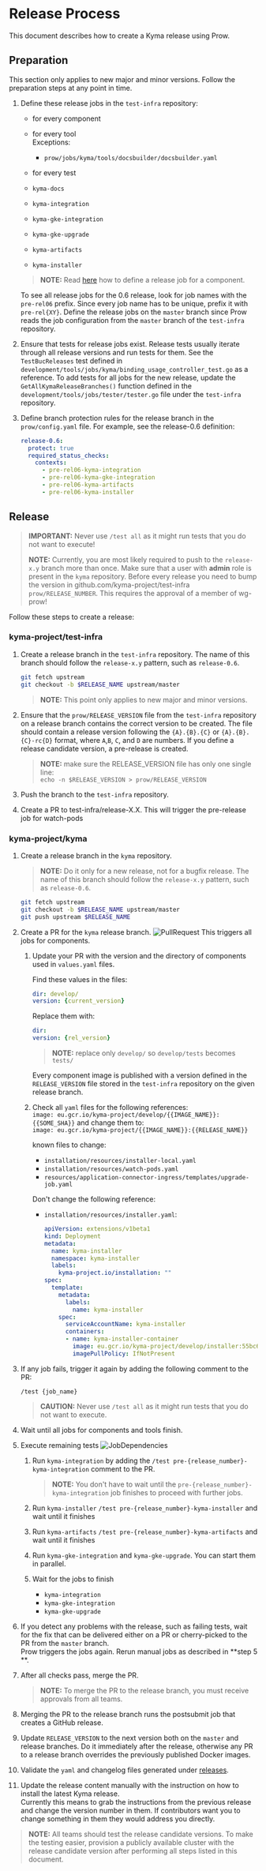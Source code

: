 # Release Process

This document describes how to create a Kyma release using Prow.

## Preparation

This section only applies to new major and minor versions. Follow the preparation steps at any point in time.

1. Define these release jobs in the `test-infra` repository:
   - for every component
   - for every tool  
     Exceptions:
     - `prow/jobs/kyma/tools/docsbuilder/docsbuilder.yaml`

   - for every test
   - `kyma-docs`
   - `kyma-integration`
   - `kyma-gke-integration`
   - `kyma-gke-upgrade`
   - `kyma-artifacts`
   - `kyma-installer`

    >**NOTE:** Read [here](https://github.com/kyma-project/test-infra/blob/master/docs/prow/release-jobs.md) how to define a release job for a component.

    To see all release jobs for the 0.6 release, look for job names with the `pre-rel06` prefix.
    Since every job name has to be unique, prefix it with `pre-rel{XY}`.
    Define the release jobs on the `master` branch since Prow reads the job configuration from the `master` branch of the `test-infra` repository.

2. Ensure that tests for release jobs exist. Release tests usually iterate through all release versions and run tests for them.
See the `TestBucReleases` test defined in `development/tools/jobs/kyma/binding_usage_controller_test.go` as a reference.
To add tests for all jobs for the new release, update the `GetAllKymaReleaseBranches()` function
defined in the `development/tools/jobs/tester/tester.go` file under the `test-infra` repository.

3. Define branch protection rules for the release branch in the `prow/config.yaml` file.
    For example, see the release-0.6 definition:

    ```yaml
    release-0.6:
      protect: true
      required_status_checks:
        contexts:
          - pre-rel06-kyma-integration
          - pre-rel06-kyma-gke-integration
          - pre-rel06-kyma-artifacts
          - pre-rel06-kyma-installer
    ```

## Release

> **IMPORTANT:** Never use `/test all` as it might run tests that you do not want to execute!
>
> **NOTE:** Currently, you are most likely required to push to the `release-x.y` branch more than once. Make sure that a user with **admin** role is present in the `kyma` repository. 
> Before every release you need to bump the version in github.com/kyma-project/test-infra `prow/RELEASE_NUMBER`. This requires the approval of a member of wg-prow!  

Follow these steps to create a release:

### kyma-project/test-infra

1. Create a release branch in the `test-infra` repository. The name of this branch should follow the `release-x.y` pattern, such as `release-0.6`.

    ```bash
    git fetch upstream
    git checkout -b $RELEASE_NAME upstream/master
    ```

    >**NOTE:** This point only applies to new major and minor versions.

2. Ensure that the `prow/RELEASE_VERSION` file from the `test-infra` repository on a release branch contains the correct version to be created.
The file should contain a release version following the `{A}.{B}.{C}` or `{A}.{B}.{C}-rc{D}` format, where `A`,`B`, `C`, and `D` are numbers.
If you define a release candidate version, a pre-release is created.

    > **NOTE:** make sure the RELEASE_VERSION file has only one single line:  
    > `echo -n $RELEASE_VERSION > prow/RELEASE_VERSION`

3. Push the branch to the `test-infra`  repository.

4. Create a PR to test-infra/release-X.X. This will trigger the pre-release job for watch-pods

### kyma-project/kyma

1. Create a release branch in the `kyma` repository.
   > **NOTE:** Do it only for a new release, not for a bugfix release.
The name of this branch should follow the `release-x.y` pattern, such as `release-0.6`.

    ```bash
    git fetch upstream
    git checkout -b $RELEASE_NAME upstream/master
    git push upstream $RELEASE_NAME
    ```

2. Create a PR for the `kyma` release branch.
    ![PullRequest](../../assets/release-PR.png)
    This triggers all jobs for components.

    1. Update your PR with the version and the directory of components used in `values.yaml` files.

        Find these values in the files:

        ```yaml
        dir: develop/
        version: {current_version}
        ```

        Replace them with:

        ```yaml
        dir:
        version: {rel_version}
        ```

        > **NOTE:** replace only `develop/` so `develop/tests` becomes `tests/`

        Every component image is published with a version defined in the `RELEASE_VERSION` file stored in the `test-infra` repository on the given release branch.

    2. Check all `yaml` files for the following references:  
        `image: eu.gcr.io/kyma-project/develop/{{IMAGE_NAME}}:{{SOME_SHA}}`
        and change them to:  
        `image: eu.gcr.io/kyma-project/{{IMAGE_NAME}}:{{RELEASE_NAME}}`

        known files to change:
        - `installation/resources/installer-local.yaml`
        - `installation/resources/watch-pods.yaml`
        - `resources/application-connector-ingress/templates/upgrade-job.yaml`

        Don't change the following reference:
        - `installation/resources/installer.yaml`:  

            ```yaml
            apiVersion: extensions/v1beta1
            kind: Deployment
            metadata:
              name: kyma-installer
              namespace: kyma-installer
              labels:
                kyma-project.io/installation: ""
            spec:
              template:
                metadata:
                  labels:
                    name: kyma-installer
                spec:
                  serviceAccountName: kyma-installer
                  containers:
                  - name: kyma-installer-container
                    image: eu.gcr.io/kyma-project/develop/installer:55bc6038
                    imagePullPolicy: IfNotPresent
             ```

3. If any job fails, trigger it again by adding the following comment to the PR:

    ```;
    /test {job_name}
    ```

    > **CAUTION:** Never use `/test all` as it might run tests that you do not want to execute.

4. Wait until all jobs for components and tools finish.
5. Execute remaining tests
    ![JobDependencies](../../assets/kyma-rel-jobs.svg)
    1. Run `kyma-integration` by adding the  `/test pre-{release_number}-kyma-integration`  comment to the PR.
        > **NOTE:** You don't have to wait until the `pre-{release_number}-kyma-integration` job finishes to proceed with further jobs.

    2. Run `kyma-installer`
    ```/test pre-{release_number}-kyma-installer``` and wait until it finishes
    3. Run `kyma-artifacts`
    ```/test pre-{release_number}-kyma-artifacts``` and wait until it finishes

    4. Run `kyma-gke-integration` and `kyma-gke-upgrade`. You can start them in parallel.
    5. Wait for the jobs to finish
         - `kyma-integration`
         - `kyma-gke-integration`
         - `kyma-gke-upgrade`

6. If you detect any problems with the release, such as failing tests, wait for the fix that can be delivered either on a PR or cherry-picked to the PR from the `master` branch.  
    Prow triggers the jobs again. Rerun manual jobs as described in **step 5 **.

7. After all checks pass, merge the PR.
    > **NOTE:** To merge the PR to the release branch, you must receive approvals from all teams.

8. Merging the PR to the release branch runs the postsubmit job that creates a GitHub release.

9. Update `RELEASE_VERSION` to the next version both on the `master` and release branches. Do it immediately after the release, otherwise any PR to a release branch overrides the previously published Docker images.

10. Validate the `yaml` and changelog files generated under [releases](https://github.com/kyma-project/kyma/releases).
11. Update the release content manually with the instruction on how to install the latest Kyma release.  
    Currently this means to grab the instructions from the previous release and change the version number in them. If contributors want you to change something in them they would address you directly.


> **NOTE:** All teams should test the release candidate versions. To make the testing easier, provision a publicly available cluster with the release candidate version after performing all steps listed in this document.
